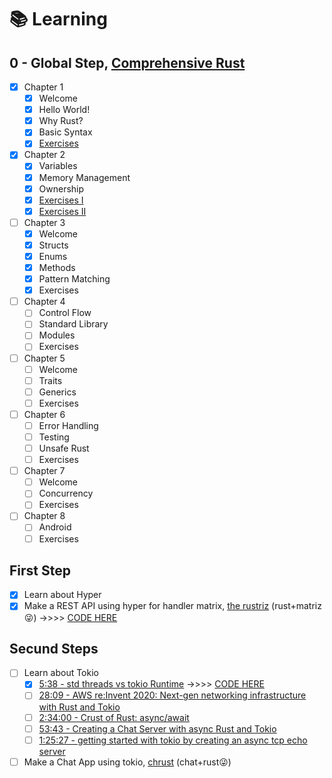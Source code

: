 # 📚 Learning

## 0 - Global Step, [Comprehensive Rust](https://google.github.io/comprehensive-rust/)

- [x] Chapter 1
  - [x] Welcome
  - [x] Hello World!
  - [x] Why Rust?
  - [x] Basic Syntax
  - [x] [Exercises](./chapter-1/rustriz/src/domain/matrix.rs)
- [x] Chapter 2
  - [x] Variables
  - [x] Memory Management
  - [x] Ownership
  - [x] [Exercises I](./chapter-2/ownership/exercicios/ex-01/src/main.rs)
  - [x] [Exercises II](./chapter-2/ownership/exercicios/ex-02/src/main.rs)
- [ ] Chapter 3
  - [x] Welcome
  - [x] Structs
  - [x] Enums
  - [x] Methods
  - [x] Pattern Matching
  - [x] Exercises
- [ ] Chapter 4
  - [ ] Control Flow
  - [ ] Standard Library
  - [ ] Modules
  - [ ] Exercises
- [ ] Chapter 5
  - [ ] Welcome
  - [ ] Traits
  - [ ] Generics
  - [ ] Exercises
- [ ] Chapter 6
  - [ ] Error Handling
  - [ ] Testing
  - [ ] Unsafe Rust
  - [ ] Exercises
- [ ] Chapter 7
  - [ ] Welcome
  - [ ] Concurrency
  - [ ] Exercises
- [ ] Chapter 8
  - [ ] Android
  - [ ] Exercises

## First Step

- [x] Learn about Hyper
- [x] Make a REST API using hyper for handler matrix, [the rustriz](https://github.com/olivmath/rustriz) (rust+matriz😜) ->>>> [CODE HERE](./chapter-1/rustriz/)

## Secund Steps

- [ ] Learn about Tokio
  - [x] [5:38 - std threads vs tokio Runtime](https://www.youtube.com/watch?v=2WXNY1ppTzY) ->>>> [CODE HERE](./chapter-2/threads/)
  - [ ] [28:09 - AWS re:Invent 2020: Next-gen networking infrastructure with Rust and Tokio](https://www.youtube.com/watch?v=MZyleK8elPk)
  - [ ] [2:34:00 - Crust of Rust: async/await](https://www.youtube.com/watch?v=ThjvMReOXYM)
  - [ ] [53:43 - Creating a Chat Server with async Rust and Tokio](https://www.youtube.com/watch?v=T2mWg91sx-o)
  - [ ] [1:25:27 - getting started with tokio by creating an async tcp echo server](https://www.youtube.com/watch?v=DJzgUmH30h8)
- [ ] Make a Chat App using tokio, [chrust]() (chat+rust😜)
